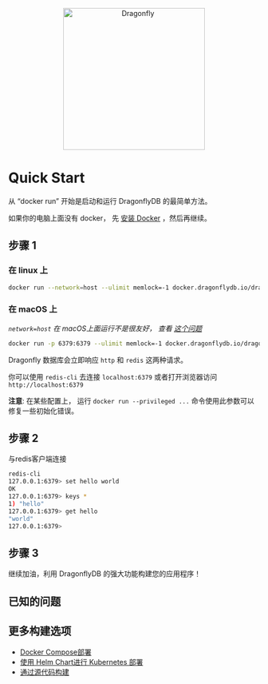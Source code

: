 <p align="center">
  <a href="https://dragonflydb.io">
    <img src="https://raw.githubusercontent.com/dragonflydb/dragonfly/main/.github/images/logo-full.svg"
      width="284" border="0" alt="Dragonfly">
  </a>
</p>


# Quick Start

从 “docker run” 开始是启动和运行 DragonflyDB 的最简单方法。

如果你的电脑上面没有 docker， 先 [安装 Docker](https://docs.docker.com/get-docker/) ，然后再继续。

## 步骤 1

### 在 linux 上

```bash
docker run --network=host --ulimit memlock=-1 docker.dragonflydb.io/dragonflydb/dragonfly
```

### 在 macOS 上

_`network=host` 在 macOS上面运行不是很友好， 查看 [这个问题](https://github.com/docker/for-mac/issues/1031)_

```bash
docker run -p 6379:6379 --ulimit memlock=-1 docker.dragonflydb.io/dragonflydb/dragonfly
```

Dragonfly 数据库会立即响应 `http` 和 `redis` 这两种请求。

你可以使用 `redis-cli` 去连接 `localhost:6379` 或者打开浏览器访问 `http://localhost:6379`

**注意**: 在某些配置上， 运行 `docker run --privileged ...` 命令使用此参数可以修复一些初始化错误。

## 步骤 2

与redis客户端连接

```bash
redis-cli
127.0.0.1:6379> set hello world
OK
127.0.0.1:6379> keys *
1) "hello"
127.0.0.1:6379> get hello
"world"
127.0.0.1:6379>
```

## 步骤 3

继续加油，利用 DragonflyDB 的强大功能构建您的应用程序！

## 已知的问题

## 更多构建选项
- [Docker Compose部署](/contrib/docker/)
- [使用 Helm Chart进行 Kubernetes 部署](/contrib/charts/dragonfly/)
- [通过源代码构建](/docs/build-from-source.md)
